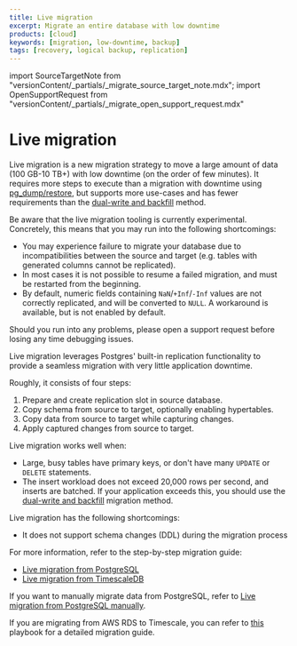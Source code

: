 ```yaml
---
title: Live migration
excerpt: Migrate an entire database with low downtime
products: [cloud]
keywords: [migration, low-downtime, backup]
tags: [recovery, logical backup, replication]
---
```

import SourceTargetNote from "versionContent/_partials/_migrate_source_target_note.mdx";
import OpenSupportRequest from "versionContent/_partials/_migrate_open_support_request.mdx"

# Live migration

Live migration is a new migration strategy to move a large amount of data
(100&nbsp;GB-10&nbsp;TB+) with low downtime (on the order of few minutes). It
requires more steps to execute than a migration with downtime using
[pg_dump/restore][pg-dump-and-restore], but supports more use-cases and has
fewer requirements than the [dual-write and backfill] method.

<Highlight type="important">

Be aware that the live migration tooling is currently experimental. Concretely,
this means that you may run into the following shortcomings:

- You may experience failure to migrate your database due to incompatibilities
  between the source and target (e.g. tables with generated columns cannot be
  replicated).
- In most cases it is not possible to resume a failed migration, and must be
  restarted from the beginning.
- By default, numeric fields containing `NaN`/`+Inf`/`-Inf` values are not
  correctly replicated, and will be converted to `NULL`. A workaround is
  available, but is not enabled by default.

Should you run into any problems, please open a support request before losing
any time debugging issues.
<OpenSupportRequest />

</Highlight>

Live migration leverages Postgres' built-in replication functionality to
provide a seamless migration with very little application downtime.

<SourceTargetNote />

Roughly, it consists of four steps:

1. Prepare and create replication slot in source database.
2. Copy schema from source to target, optionally enabling hypertables.
3. Copy data from source to target while capturing changes.
4. Apply captured changes from source to target.

Live migration works well when:
- Large, busy tables have primary keys, or don't have many `UPDATE` or
  `DELETE` statements.
- The insert workload does not exceed 20,000 rows per second, and
  inserts are batched. If your application exceeds this, you should use
  the [dual-write and backfill] migration method.

Live migration has the following shortcomings:
- It does not support schema changes (DDL) during the migration process

For more information, refer to the step-by-step migration guide:

- [Live migration from PostgreSQL][from-postgres]
- [Live migration from TimescaleDB][from-timescaledb]

If you want to manually migrate data from PostgreSQL, refer to
[Live migration from PostgreSQL manually][live-migration-manual].

If you are migrating from AWS RDS to Timescale, you can refer to [this][live-migration-playbook] playbook
for a detailed migration guide.

[from-postgres]: /migrate/:currentVersion:/live-migration/live-migration-from-postgres/
[from-timescaledb]: /migrate/:currentVersion:/live-migration/live-migration-from-timescaledb/
[live-migration-manual]: /migrate/:currentVersion:/playbooks/live-migration-from-timescaledb-manually/
[pg-dump-and-restore]: /migrate/:currentVersion:/pg-dump-and-restore/
[dual-write and backfill]: /migrate/:currentVersion:/dual-write-and-backfill/
[live-migration-playbook]: /migrate/:currentVersion:/playbooks/rds-timescale-live-migration/